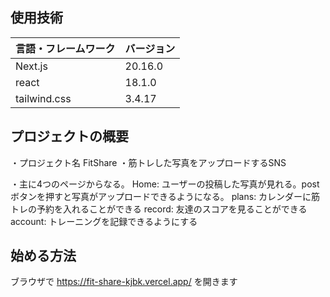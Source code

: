 ## 使用技術
|言語・フレームワーク|バージョン|
|------------------|---------|
|Next.js           | 20.16.0 |
|react             | 18.1.0  |
|tailwind.css      | 3.4.17  |


## プロジェクトの概要
・プロジェクト名
  FitShare
・筋トレした写真をアップロードするSNS

・主に4つのページからなる。
Home: ユーザーの投稿した写真が見れる。postボタンを押すと写真がアップロードできるようになる。
plans: カレンダーに筋トレの予約を入れることができる
record: 友達のスコアを見ることができる
account: トレーニングを記録できるようにする

## 始める方法
ブラウザで
https://fit-share-kjbk.vercel.app/
を開きます



